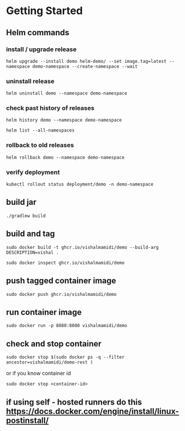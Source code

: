 # Getting Started  

## Helm commands

### install / upgrade release

  ```shell
  helm upgrade --install demo helm-demo/ --set image.tag=latest --namespace demo-namespace --create-namespace --wait
  ```

  ### uninstall release

  ```shell
  helm uninstall demo --namespace demo-namespace
  ```

  ### check past history of releases

  ```shell
  helm history demo --namespace demo-namespace
  ```

  ```shell
  helm list --all-namespaces
  ```

  ### rollback to old releases

  ```shell
  helm rollback demo --namespace demo-namespace
  ```


  ### verify deployment

  ```shell
  kubectl rollout status deployment/demo -n demo-namespace
  ```



## build jar

  ```shell
  ./gradlew build
  ```

## build and tag

  ```shell
  sudo docker build -t ghcr.io/vishalmamidi/demo --build-arg DESCRIPTION=vishal .
  ```

  ```shell
  sudo docker inspect ghcr.io/vishalmamidi/demo
  ```

## push tagged container image

  ```shell
  sudo docker push ghcr.io/vishalmamidi/demo
  ```

## run container image

  ```shell
  sudo docker run -p 8080:8080 vishalmamidi/demo
  ```

## check and stop container


  ```shell
  sudo docker stop $(sudo docker ps -q --filter ancestor=vishalmamidi/demo-rest )
  ```

or if you know container id

  ```shell
  sudo docker stop <container-id>
  ```
## if using self - hosted runners do this <https://docs.docker.com/engine/install/linux-postinstall/>


